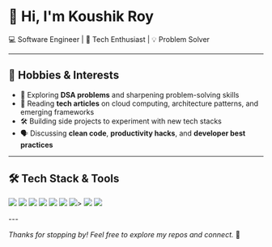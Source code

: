 # 👋 Hi, I'm Koushik Roy

💻 Software Engineer | 🚀 Tech Enthusiast | 💡 Problem Solver


---

## 🌱 Hobbies & Interests

- 🧠 Exploring **DSA problems** and sharpening problem-solving skills  
- 📖 Reading **tech articles** on cloud computing, architecture patterns, and emerging frameworks  
- 🛠️ Building side projects to experiment with new tech stacks  
- 🗣️ Discussing **clean code**, **productivity hacks**, and **developer best practices**

---
## 🛠 Tech Stack & Tools

<p>
  <img src="https://img.shields.io/badge/-Java-007396?style=for-the-badge&logo=java&logoColor=white"/>
  <img src="https://img.shields.io/badge/-Spring Boot-6DB33F?style=for-the-badge&logo=springboot&logoColor=white"/>
  <img src="https://img.shields.io/badge/-React-20232A?style=for-the-badge&logo=react&logoColor=61DAFB"/>
  <img src="https://img.shields.io/badge/-AngularJS-DD0031?style=for-the-badge&logo=angularjs&logoColor=white"/>
  <img src="https://img.shields.io/badge/-MySQL-4479A1?style=for-the-badge&logo=mysql&logoColor=white"/>
  <img src="https://img.shields.io/badge/-Git-F05032?style=for-the-badge&logo=git&logoColor=white"/>
  <img src="https://img.shields.io/badge/-Jenkins-D24939?style=for-the-badge&logo=jenkins&logoColor=white"/>>
  <img src="https://img.shields.io/badge/-AWS-232F3E?style=for-the-badge&logo=amazonaws&logoColor=white"/>
  <img src="https://img.shields.io/badge/-Azure-0078D4?style=for-the-badge&logo=microsoftazure&logoColor=white"/>
</p>
---

_Thanks for stopping by! Feel free to explore my repos and connect._ 🚀
